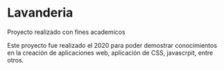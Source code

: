# Lavanderia
Proyecto realizado con fines academicos

Este proyecto fue realizado el 2020 para poder demostrar conocimientos en la creación de aplicaciones web, aplicación de CSS, javascrpit, entre otros.
